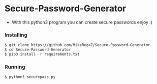 # Secure-Password-Generator
- With this python3 program you can create secure passwords enjoy :)

### Installing
```bash
$ git clone https://github.com/MikeRega7/Secure-Password-Generator
$ cd Secure-Password-Generator
$ pip3 install -r requirements.txt
```

### Running

```bash
$ python3 securepass.py
```
